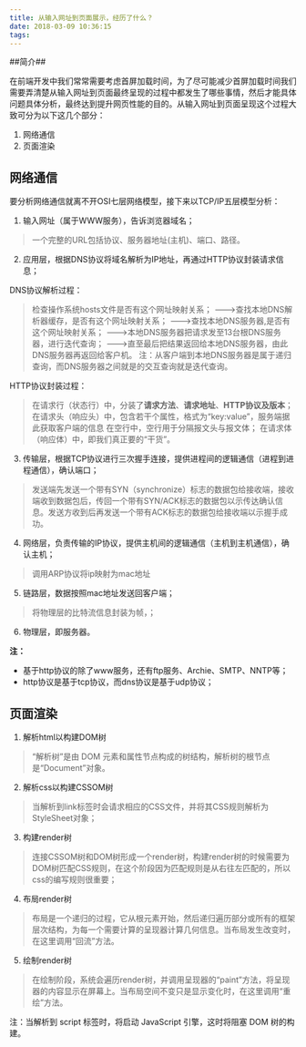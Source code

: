 ```yaml
---
title: 从输入网址到页面展示，经历了什么？
date: 2018-03-09 10:36:15
tags:
---
```

##简介##

在前端开发中我们常常需要考虑首屏加载时间，<!-- more -->为了尽可能减少首屏加载时间我们需要弄清楚从输入网址到页面最终呈现的过程中都发生了哪些事情，然后才能具体问题具体分析，最终达到提升网页性能的目的。从输入网址到页面呈现这个过程大致可分为以下这几个部分：

 1. 网络通信
 2. 页面渲染

<!--more-->

## 网络通信 ##

要分析网络通信就离不开OSI七层网络模型，接下来以TCP/IP五层模型分析：

 1. 输入网址（属于WWW服务），告诉浏览器域名；

 > 一个完整的URL包括协议、服务器地址(主机)、端口、路径。
 
 2. 应用层，根据DNS协议将域名解析为IP地址，再通过HTTP协议封装请求信息；

 DNS协议解析过程：

 > 检查操作系统hosts文件是否有这个网址映射关系；
 --->查找本地DNS解析器缓存，是否有这个网址映射关系；
 --->查找本地DNS服务器,是否有这个网址映射关系；
 --->本地DNS服务器把请求发至13台根DNS服务器，进行迭代查询；
 --->直至最后把结果返回给本地DNS服务器，由此DNS服务器再返回给客户机。
 注：从客户端到本地DNS服务器是属于递归查询，而DNS服务器之间就是的交互查询就是迭代查询。

 HTTP协议封装过程：

 > 在请求行（状态行）中，分装了**请求方法**、**请求地址**、**HTTP协议及版本**；
 在请求头（响应头）中，包含若干个属性，格式为“key:value”，服务端据此获取客户端的信息
 在空行中，空行用于分隔报文头与报文体；
 在请求体（响应体）中，即我们真正要的“干货”。

 3. 传输层，根据TCP协议进行三次握手连接，提供进程间的逻辑通信（进程到进程通信），确认端口；

 > 发送端先发送一个带有SYN（synchronize）标志的数据包给接收端，接收端收到数据包后，传回一个带有SYN/ACK标志的数据包以示传达确认信息。发送方收到后再发送一个带有ACK标志的数据包给接收端以示握手成功。

 4. 网络层，负责传输的IP协议，提供主机间的逻辑通信（主机到主机通信），确认主机；

 > 调用ARP协议将ip映射为mac地址
    
 5. 链路层，数据按照mac地址发送回客户端；

 > 将物理层的比特流信息封装为帧，；
 
 6. 物理层，即服务器。


**注：**
 * 基于http协议的除了www服务，还有ftp服务、Archie、SMTP、NNTP等；
 * http协议是基于tcp协议，而dns协议是基于udp协议；


## 页面渲染 ##

 1. 解析html以构建DOM树

 > “解析树”是由 DOM 元素和属性节点构成的树结构，解析树的根节点是“Document”对象。

 2. 解析css以构建CSSOM树

 > 当解析到link标签时会请求相应的CSS文件，并将其CSS规则解析为StyleSheet对象；

 3. 构建render树

 > 连接CSSOM树和DOM树形成一个render树，构建render树的时候需要为DOM树匹配CSS规则，在这个阶段因为匹配规则是从右往左匹配的，所以css的编写规则很重要；

 4. 布局render树

 > 布局是一个递归的过程，它从根元素开始，然后递归遍历部分或所有的框架层次结构，为每一个需要计算的呈现器计算几何信息。当布局发生改变时，在这里调用“回流”方法。

 5. 绘制render树

 > 在绘制阶段，系统会遍历render树，并调用呈现器的“paint”方法，将呈现器的内容显示在屏幕上。当布局空间不变只是显示变化时，在这里调用“重绘”方法。
 
 注：当解析到 script 标签时，将启动 JavaScript 引擎，这时将阻塞 DOM 树的构建。



